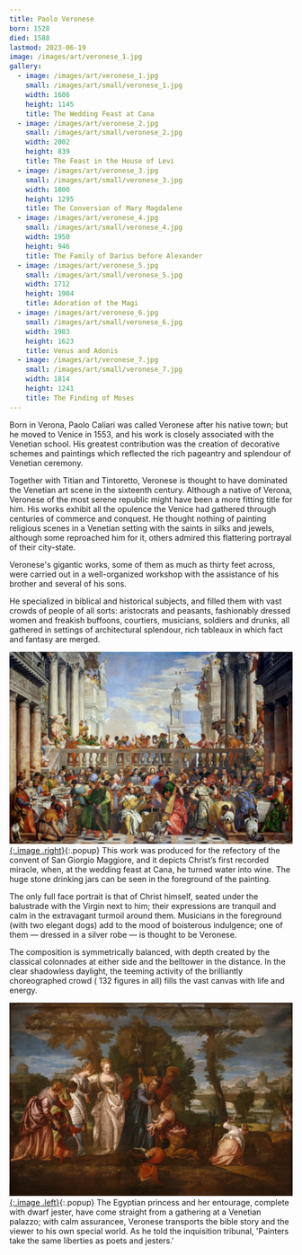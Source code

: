 ```yaml
---
title: Paolo Veronese
born: 1528
died: 1588
lastmod: 2023-06-19
image: /images/art/veronese_1.jpg
gallery:
  - image: /images/art/veronese_1.jpg
    small: /images/art/small/veronese_1.jpg
    width: 1686
    height: 1145
    title: The Wedding Feast at Cana
  - image: /images/art/veronese_2.jpg
    small: /images/art/small/veronese_2.jpg
    width: 2002
    height: 839
    title: The Feast in the House of Levi
  - image: /images/art/veronese_3.jpg
    small: /images/art/small/veronese_3.jpg
    width: 1800
    height: 1295
    title: The Conversion of Mary Magdalene
  - image: /images/art/veronese_4.jpg
    small: /images/art/small/veronese_4.jpg
    width: 1950
    height: 946
    title: The Family of Darius before Alexander
  - image: /images/art/veronese_5.jpg
    small: /images/art/small/veronese_5.jpg
    width: 1712
    height: 1904
    title: Adoration of the Magi
  - image: /images/art/veronese_6.jpg
    small: /images/art/small/veronese_6.jpg
    width: 1983
    height: 1623
    title: Venus and Adonis
  - image: /images/art/veronese_7.jpg
    small: /images/art/small/veronese_7.jpg
    width: 1814
    height: 1241
    title: The Finding of Moses
---
```


Born in Verona, Paolo Caliari was called Veronese after his native town; but he
moved to Venice in 1553, and his work is closely associated with the Venetian
school. His greatest contribution was the creation of decorative schemes and
paintings which reflected the rich pageantry and splendour of Venetian
ceremony.

Together with Titian and Tintoretto, Veronese is thought to have dominated the
Venetian art scene in the sixteenth century. Although a native of Verona,
Veronese of the most serene republic might have been a more fitting title for
him. His works exhibit all the opulence the Venice had gathered through
centuries of commerce and conquest. He thought nothing of painting religious
scenes in a Venetian setting with the saints in silks and jewels, although some
reproached him for it, others admired this flattering portrayal of their
city-state.

Veronese's gigantic works, some of them as much as thirty feet across, were
carried out in a well-organized workshop with the assistance of his brother and
several of his sons.

He specialized in biblical and historical subjects, and filled them with vast
crowds of people of all sorts: aristocrats and peasants, fashionably dressed
women and freakish buffoons, courtiers, musicians, soldiers and drunks, all
gathered in settings of architectural splendour, rich tableaux in which fact
and fantasy are merged.

[![The Wedding Feast at Cana](/images/art/veronese_1.jpg){:.image .right}](/images/art/veronese_1.jpg){:.popup}
This work was produced for the refectory of the convent of San Giorgio
Maggiore, and it depicts Christ’s first recorded miracle, when, at the wedding
feast at Cana, he turned water into wine.  The huge stone drinking jars can be
seen in the foreground of the painting.

The only full face portrait is that of Christ himself, seated under the
balustrade with the Virgin next to him; their expressions are tranquil and calm
in the extravagant turmoil around them.  Musicians in the foreground (with two
elegant dogs) add to the mood of boisterous indulgence; one of them &mdash;
dressed in a silver robe &mdash; is thought to be Veronese.

The composition is symmetrically balanced, with depth created by the classical
colonnades at either side and the belltower in the distance. In the clear
shadowless daylight, the teeming activity of the brilliantly choreographed
crowd ( 132 figures in all) fills the vast canvas with life and energy.

[![The Finding of Moses](/images/art/veronese_7.jpg){:.image .left}](/images/art/veronese_7.jpg){:.popup}
The Egyptian princess and her entourage, complete with dwarf jester, have come
straight from a gathering at a Venetian palazzo; with calm assurancee, Veronese
transports the bible story and the viewer to his own special world. As he told
the inquisition tribunal, 'Painters take the same liberties as poets and
jesters.'
